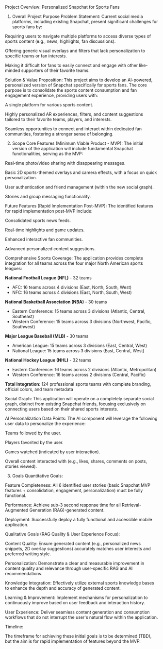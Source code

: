Project Overview: Personalized Snapchat for Sports Fans
1. Overall Project Purpose
Problem Statement:
Current social media platforms, including existing Snapchat, present significant challenges for sports fans by:

Requiring users to navigate multiple platforms to access diverse types of sports content (e.g., news, highlights, fan discussions).

Offering generic visual overlays and filters that lack personalization to specific teams or fan interests.

Making it difficult for fans to easily connect and engage with other like-minded supporters of their favorite teams.

Solution & Value Proposition:
This project aims to develop an AI-powered, personalized version of Snapchat specifically for sports fans. The core purpose is to consolidate the sports content consumption and fan engagement experience, providing users with:

A single platform for various sports content.

Highly personalized AR experiences, filters, and content suggestions tailored to their favorite teams, players, and interests.

Seamless opportunities to connect and interact within dedicated fan communities, fostering a stronger sense of belonging.

2. Scope
Core Features (Minimum Viable Product - MVP):
The initial version of the application will include fundamental Snapchat functionalities, serving as the MVP:

Real-time photo/video sharing with disappearing messages.

Basic 2D sports-themed overlays and camera effects, with a focus on quick personalization.

User authentication and friend management (within the new social graph).

Stories and group messaging functionality.

Future Features (Rapid Implementation Post-MVP):
The identified features for rapid implementation post-MVP include:

Consolidated sports news feeds.

Real-time highlights and game updates.

Enhanced interactive fan communities.

Advanced personalized content suggestions.

Comprehensive Sports Coverage:
The application provides complete integration for all teams across the four major North American sports leagues:

**National Football League (NFL)** - 32 teams
- AFC: 16 teams across 4 divisions (East, North, South, West)  
- NFC: 16 teams across 4 divisions (East, North, South, West)

**National Basketball Association (NBA)** - 30 teams
- Eastern Conference: 15 teams across 3 divisions (Atlantic, Central, Southeast)
- Western Conference: 15 teams across 3 divisions (Northwest, Pacific, Southwest)

**Major League Baseball (MLB)** - 30 teams
- American League: 15 teams across 3 divisions (East, Central, West)
- National League: 15 teams across 3 divisions (East, Central, West)

**National Hockey League (NHL)** - 32 teams
- Eastern Conference: 16 teams across 2 divisions (Atlantic, Metropolitan)
- Western Conference: 16 teams across 2 divisions (Central, Pacific)

**Total Integration**: 124 professional sports teams with complete branding, official colors, and team metadata

Social Graph:
This application will operate on a completely separate social graph, distinct from existing Snapchat friends, focusing exclusively on connecting users based on their shared sports interests.

AI Personalization Data Points:
The AI component will leverage the following user data to personalize the experience:

Teams followed by the user.

Players favorited by the user.

Games watched (indicated by user interaction).

Overall content interacted with (e.g., likes, shares, comments on posts, stories viewed).

3. Goals
Quantitative Goals:

Feature Completeness: All 6 identified user stories (basic Snapchat MVP features + consolidation, engagement, personalization) must be fully functional.

Performance: Achieve sub-3 second response time for all Retrieval-Augmented Generation (RAG)-generated content.

Deployment: Successfully deploy a fully functional and accessible mobile application.

Qualitative Goals (RAG Quality & User Experience Focus):

Content Quality: Ensure generated content (e.g., personalized news snippets, 2D overlay suggestions) accurately matches user interests and preferred writing style.

Personalization: Demonstrate a clear and measurable improvement in content quality and relevance through user-specific RAG and AI recommendations.

Knowledge Integration: Effectively utilize external sports knowledge bases to enhance the depth and accuracy of generated content.

Learning & Improvement: Implement mechanisms for personalization to continuously improve based on user feedback and interaction history.

User Experience: Deliver seamless content generation and consumption workflows that do not interrupt the user's natural flow within the application.

Timeline:

The timeframe for achieving these initial goals is to be determined (TBD), but the aim is for rapid implementation of features beyond the MVP.